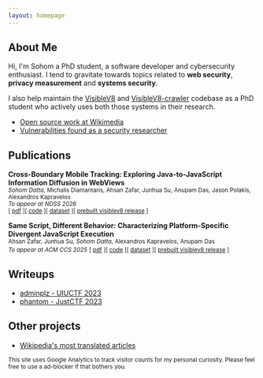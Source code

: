 ```yaml
---
layout: homepage
---
```


## About Me

Hi, I'm Sohom a PhD student, a software developer and cybersecurity enthusiast. I tend to gravitate towards topics related to **web security**, **privacy measurement** and **systems security**.

I also help maintain the [VisibleV8](https://github.com/wspr-ncsu/visiblev8) and [VisibleV8-crawler](https://github.com/wspr-ncsu/visiblev8-crawler) codebase as a PhD student who actively uses both those systems in their research.

- [Open source work at Wikimedia](./open-source)
- [Vulnerabilities found as a security researcher](./vulns)

## Publications

**Cross-Boundary Mobile Tracking: Exploring Java-to-JavaScript Information Diffusion in WebViews**<br>
<small>*Sohom Datta*, Michalis Diamantaris, Ahsan Zafar, Junhua Su, Anupam Das, Jason Polakis, Alexandros Kapravelos</small><br>
<small>*To appear at NDSS 2026*</small><br>
<small>[ [pdf](./paper/ndss26-summer-final910.pdf) ][ [code](https://github.com/wspr-ncsu/webviewtracer) ][ [dataset](https://datadryad.org/dataset/doi:10.5061/dryad.05qfttffz) ][ [prebuilt visiblev8 release](https://github.com/wspr-ncsu/visiblev8/releases/latest) ]</small>

**Same Script, Different Behavior: Characterizing Platform-Specific Divergent JavaScript Execution**<br>
<small>Ahsan Zafar, Junhua Su, *Sohom Datta*, Alexandros Kapravelos, Anupam Das</small><br>
<small>*To appear at ACM CCS 2025*</small>
<small>[ [pdf](./paper/ndss26-summer-final910.pdf) ][ [code](https://github.com/wspr-ncsu/webviewtracer) ][ [dataset](https://datadryad.org/dataset/doi:10.5061/dryad.05qfttffz) ][ [prebuilt visiblev8 release](https://github.com/wspr-ncsu/visiblev8/releases/latest) ]</small>

<!--
* (During undergraduate studies) Shetty, Nisha P.; Muniyal, Balachandra; Dokania, Akshat; **Datta, Sohom**; Gandluri, Manas Subramanyam; Maben, Leander Melroy; Priyanshu, Aman (2023-09-28). ["Guarding Your Social Circle: Strategies to Protect Key Connections and Edge Importance"](https://www.hindawi.com/journals/scn/2023/2548962/). *Security and Communication Networks*. **2023**: e2548962. [doi](https://en.wikipedia.org/wiki/Doi_(identifier) "Doi (identifier)"):[10.1155/2023/2548962](https://doi.org/10.1155%2F2023%2F2548962). [ISSN](https://en.wikipedia.org/wiki/ISSN_(identifier) "ISSN (identifier)") [1939-0114](https://www.worldcat.org/issn/1939-0114) -->


## Writeups

* [adminplz - UIUCTF 2023](./writeups/adminplz)
* [phantom - JustCTF 2023](./writeups/phantom)

## Other projects

* [Wikipedia's most translated articles](./most-translated-articles-on-wikipedia/pretty.html)

<small>This site uses Google Analytics to track visitor counts for my personal curiosity. Please feel free to use a ad-blocker if that bothers you.</small>